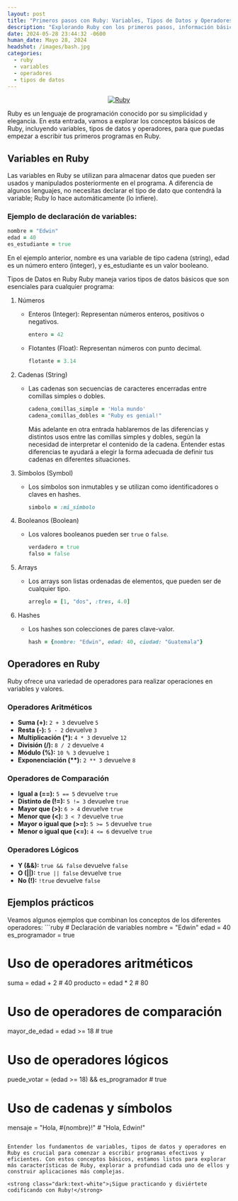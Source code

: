```yaml
---
layout: post
title: "Primeros pasos con Ruby: Variables, Tipos de Datos y Operadores"
description: "Explorando Ruby con los primeros pasos, información básica de la sintaxis"
date: 2024-05-28 23:44:32 -0600
human_date: Mayo 28, 2024
headshot: /images/bash.jpg
categories:
  - ruby
  - variables
  - operadores
  - tipos de datos
---
```


<p align="center">
  <a href="https://ruby-lang.org/es/">
    <img src="https://www.ruby-lang.org/images/header-ruby-logo.png"
    alt="Ruby" />
  </a>
</p>

Ruby es un lenguaje de programación conocido por su simplicidad y elegancia. En esta entrada, vamos a explorar los conceptos básicos de Ruby, incluyendo variables, tipos de datos y operadores, para que puedas empezar a escribir tus primeros programas en Ruby.

<h2 class="dark:text-white">Variables en Ruby</h2>

Las variables en Ruby se utilizan para almacenar datos que pueden ser usados y manipulados posteriormente en el programa. A diferencia de algunos lenguajes, no necesitas declarar el tipo de dato que contendrá la variable; Ruby lo hace automáticamente (lo infiere).

<h3 class="dark:text-white">Ejemplo de declaración de variables:</h3>

```ruby
nombre = "Edwin"
edad = 40
es_estudiante = true
```

En el ejemplo anterior, nombre es una variable de tipo cadena (string), edad es un número entero (integer), y es_estudiante es un valor booleano.

Tipos de Datos en Ruby
Ruby maneja varios tipos de datos básicos que son esenciales para cualquier programa:

1. Números
   - Enteros (Integer): Representan números enteros, positivos o negativos.
     ```ruby
     entero = 42
     ```

   - Flotantes (Float): Representan números con punto decimal.
     ```ruby
     flotante = 3.14
     ```

2. Cadenas (String)
   - Las cadenas son secuencias de caracteres encerradas entre comillas simples o dobles.
     ```ruby
     cadena_comillas_simple = 'Hola mundo'
     cadena_comillas_dobles = "Ruby es genial!"
     ```
     Más adelante en otra entrada hablaremos de las diferencias y distintos usos entre las comillas simples y dobles, según la necesidad de interpretar el contenido de la cadena. Entender estas diferencias te ayudará a elegir la forma adecuada de definir tus cadenas en diferentes situaciones.

3. Símbolos (Symbol)
   - Los símbolos son inmutables y se utilizan como identificadores o claves en hashes.
     ```ruby
     simbolo = :mi_simbolo
     ```

4. Booleanos (Boolean)
   - Los valores booleanos pueden ser <code class="dark:text-white">true</code> o <code class="dark:text-white">false</code>.
     ```ruby
     verdadero = true
     falso = false
     ```

5. Arrays
   - Los arrays son listas ordenadas de elementos, que pueden ser de cualquier tipo.
     ```ruby
     arreglo = [1, "dos", :tres, 4.0]
     ```

6. Hashes
   - Los hashes son colecciones de pares clave-valor.
     ```ruby
     hash = {nombre: "Edwin", edad: 40, ciudad: "Guatemala"}
     ```

<h2 class="dark:text-white">Operadores en Ruby</h2>
Ruby ofrece una variedad de operadores para realizar operaciones en variables y valores.

<h3 class="dark:text-white">Operadores Aritméticos</h3>
<ul>
  <li>
    <strong class="dark:text-white">Suma (+):</strong> <code class="dark:text-white">2 + 3</code> devuelve <code class="dark:text-white">5</code>
  </li>
  <li>
    <strong class="dark:text-white">Resta (-):</strong> <code class="dark:text-white">5 - 2</code> devuelve <code class="dark:text-white">3</code>
  </li>
  <li>
    <strong class="dark:text-white">Multiplicación (*):</strong> <code class="dark:text-white">4 * 3</code> devuelve <code class="dark:text-white">12</code>
  </li>
  <li>
    <strong class="dark:text-white">División (/):</strong> <code class="dark:text-white">8 / 2</code> devuelve <code class="dark:text-white">4</code>
  </li>
  <li>
    <strong class="dark:text-white">Módulo (%):</strong> <code class="dark:text-white">10 % 3</code> devuelve <code class="dark:text-white">1</code>
  </li>
  <li>
    <strong class="dark:text-white">Exponenciación (**):</strong> <code class="dark:text-white">2 ** 3</code> devuelve <code class="dark:text-white">8</code>
  </li>
</ul>

<h3 class="dark:text-white">Operadores de Comparación</h3>
<ul>
  <li>
    <strong class="dark:text-white">Igual a (==):</strong> <code class="dark:text-white">5 == 5</code> devuelve <code class="dark:text-white">true</code>
  </li>
  <li>
    <strong class="dark:text-white">Distinto de (!=):</strong> <code class="dark:text-white">5 != 3</code> devuelve <code class="dark:text-white">true</code>
  </li>
  <li>
    <strong class="dark:text-white">Mayor que (>):</strong> <code class="dark:text-white">6 > 4</code> devuelve <code class="dark:text-white">true</code>
  </li>
  <li>
    <strong class="dark:text-white">Menor que (<):</strong> <code class="dark:text-white">3 < 7</code> devuelve <code class="dark:text-white">true</code>
  </li>
  <li>
    <strong class="dark:text-white">Mayor o igual que (>=):</strong> <code class="dark:text-white">5 >= 5</code> devuelve <code class="dark:text-white">true</code>
  </li>
  <li>
    <strong class="dark:text-white">Menor o igual que (<=):</strong> <code class="dark:text-white">4 <= 6</code> devuelve <code class="dark:text-white">true</code>
  </li>
</ul>

<h3 class="dark:text-white">Operadores Lógicos</h3>
<ul>
  <li>
    <strong class="dark:text-white">Y (&&):</strong> <code class="dark:text-white">true && false</code> devuelve <code class="dark:text-white">false</code>
  </li>
  <li>
    <strong class="dark:text-white">O (||):</strong> <code class="dark:text-white">true || false</code> devuelve <code class="dark:text-white">true</code>
  </li>
  <li>
    <strong class="dark:text-white">No (!):</strong> <code class="dark:text-white">!true</code> devuelve <code class="dark:text-white">false</code>
  </li>
</ul>

<h2 class="dark:text-white">Ejemplos prácticos</h2>
Veamos algunos ejemplos que combinan los conceptos de los diferentes operadores:
```ruby
# Declaración de variables
nombre = "Edwin"
edad = 40
es_programador = true

# Uso de operadores aritméticos
suma = edad + 2         # 40
producto = edad * 2     # 80

# Uso de operadores de comparación
mayor_de_edad = edad >= 18   # true

# Uso de operadores lógicos
puede_votar = (edad >= 18) && es_programador  # true

# Uso de cadenas y símbolos
mensaje = "Hola, #{nombre}!"  # "Hola, Edwin!"
```

Entender los fundamentos de variables, tipos de datos y operadores en Ruby es crucial para comenzar a escribir programas efectivos y eficientes. Con estos conceptos básicos, estamos listos para explorar más características de Ruby, explorar a profundiad cada uno de ellos y construir aplicaciones más complejas.

<strong class="dark:text-white">¡Sigue practicando y diviértete codificando con Ruby!</strong>
